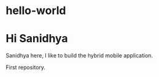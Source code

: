 # hello-world

# Hi Sanidhya 

Sanidhya here, I like to build the hybrid mobile application.


First repository.
